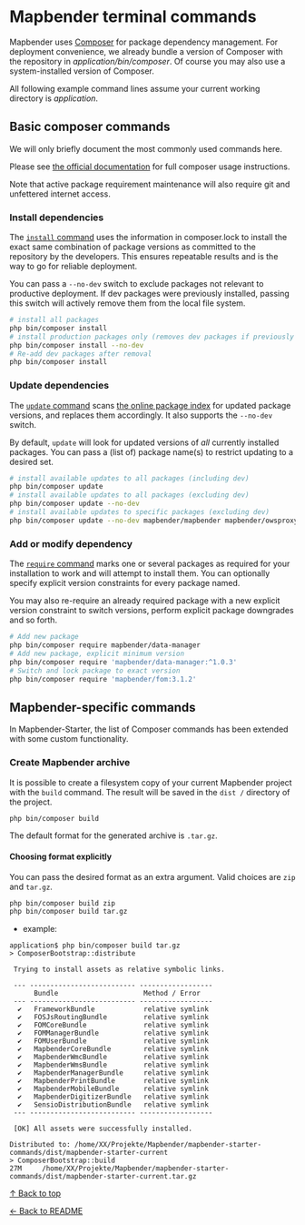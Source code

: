 # Mapbender terminal commands

Mapbender uses [Composer](https://getcomposer.org/) for package dependency management. For deployment convenience, we already
bundle a version of Composer with the repository in *application/bin/composer*. Of course you may also use a system-installed version of Composer.

All following example command lines assume your current working directory is *application*.

## Basic composer commands

We will only briefly document the most commonly used commands here.

Please see [the official documentation](https://getcomposer.org/doc/03-cli.md) for full composer usage instructions.

Note that active package requirement maintenance will also require git and unfettered internet access.

### Install dependencies

The [`install` command](https://getcomposer.org/doc/03-cli.md#install-i) uses the information in composer.lock to install the exact same combination
of package versions as committed to the repository by the developers. This ensures repeatable results and is the way to go for reliable deployment.

You can pass a `--no-dev` switch to exclude packages not relevant to productive deployment.
If dev packages were previously installed, passing this switch will actively remove them from the local file system.

```bash
# install all packages
php bin/composer install
# install production packages only (removes dev packages if previously installed)
php bin/composer install --no-dev
# Re-add dev packages after removal
php bin/composer install
```

### Update dependencies

The [`update` command](https://getcomposer.org/doc/03-cli.md#update-u) scans [the online package index](https://packagist.org/) for updated package
versions, and replaces them accordingly. It also supports the `--no-dev` switch.

By default, `update` will look for updated versions of *all* currently installed packages. You can
pass a (list of) package name(s) to restrict updating to a desired set.

```bash
# install available updates to all packages (including dev)
php bin/composer update
# install available updates to all packages (excluding dev)
php bin/composer update --no-dev
# install available updates to specific packages (excluding dev)
php bin/composer update --no-dev mapbender/mapbender mapbender/owsproxy symfony/symfony
```

### Add or modify dependency

The [`require` command](https://getcomposer.org/doc/03-cli.md#require) marks one or several packages as required for your installation to work and will attempt to install them.
You can optionally specify explicit version constraints for every package named.

You may also re-require an already required package with a new explicit version constraint to switch versions, perform explicit package downgrades and so forth.

```bash
# Add new package
php bin/composer require mapbender/data-manager
# Add new package, explicit minimum version
php bin/composer require 'mapbender/data-manager:^1.0.3'
# Switch and lock package to exact version
php bin/composer require 'mapbender/fom:3.1.2'
```

## Mapbender-specific commands

In Mapbender-Starter, the list of Composer commands has been extended with some custom functionality.

### Create Mapbender archive

It is possible to create a filesystem copy of your current Mapbender project with the ```build``` command. The result will be saved in the `dist /` directory of the project.

```bash
php bin/composer build
```

The default format for the generated archive is `.tar.gz`.

#### Choosing format explicitly

You can pass the desired format as an extra argument. Valid choices are `zip` and `tar.gz`.

```bash
php bin/composer build zip
php bin/composer build tar.gz
```

* example:

```text
application$ php bin/composer build tar.gz
> ComposerBootstrap::distribute

 Trying to install assets as relative symbolic links.

 --- -------------------------- ------------------ 
      Bundle                     Method / Error    
 --- -------------------------- ------------------ 
  ✔   FrameworkBundle            relative symlink  
  ✔   FOSJsRoutingBundle         relative symlink  
  ✔   FOMCoreBundle              relative symlink  
  ✔   FOMManagerBundle           relative symlink  
  ✔   FOMUserBundle              relative symlink  
  ✔   MapbenderCoreBundle        relative symlink  
  ✔   MapbenderWmcBundle         relative symlink  
  ✔   MapbenderWmsBundle         relative symlink  
  ✔   MapbenderManagerBundle     relative symlink  
  ✔   MapbenderPrintBundle       relative symlink  
  ✔   MapbenderMobileBundle      relative symlink  
  ✔   MapbenderDigitizerBundle   relative symlink  
  ✔   SensioDistributionBundle   relative symlink  
 --- -------------------------- ------------------ 

 [OK] All assets were successfully installed.                                                                           

Distributed to: /home/XX/Projekte/Mapbender/mapbender-starter-commands/dist/mapbender-starter-current
> ComposerBootstrap::build
27M     /home/XX/Projekte/Mapbender/mapbender-starter-commands/dist/mapbender-starter-current.tar.gz
```

[↑ Back to top](#mapbender-terminal-commands)

[← Back to README](../README.md)
